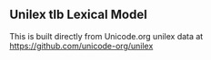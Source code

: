 Unilex tlb Lexical Model
----------------------

This is built directly from Unicode.org unilex data at
https://github.com/unicode-org/unilex
